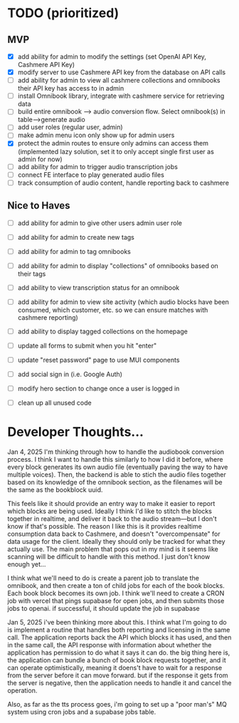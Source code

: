 # TODO (prioritized)

## MVP
- [X] add ability for admin to modify the settings (set OpenAI API Key, Cashmere API Key)
- [X] modify server to use Cashmere API key from the database on API calls
- [ ] add ability for admin to view all cashmere collections and omnibooks their API key has access to in admin
- [ ] install Omnibook library, integrate with cashmere service for retrieving data
- [ ] build entire omnibook --> audio conversion flow. Select omnibook(s) in table-->generate audio
- [ ] add user roles (regular user, admin)
- [ ] make admin menu icon only show up for admin users
- [X] protect the admin routes to ensure only admins can access them (implemented lazy solution, set it to only accept single first user as admin for now)
- [ ] add ability for admin to trigger audio transcription jobs
- [ ] connect FE interface to play generated audio files
- [ ] track consumption of audio content, handle reporting back to cashmere

## Nice to Haves
- [ ] add ability for admin to give other users admin user role
- [ ] add ability for admin to create new tags
- [ ] add ability for admin to tag omnibooks
- [ ] add ability for admin to display "collections" of omnibooks based on their tags
- [ ] add ability to view transcription status for an omnibook
- [ ] add ability for admin to view site activity (which audio blocks have been consumed, which customer, etc. so we can ensure matches with cashmere reporting)
- [ ] add ability to display tagged collections on the homepage
- [ ] update all forms to submit when you hit "enter"
- [ ] update "reset password" page to use MUI components
- [ ] add social sign in (i.e. Google Auth)
- [ ] modify hero section to change once a user is logged in
- [ ] clean up all unused code



# Developer Thoughts...
Jan 4, 2025
I'm thinking through how to handle the audiobook conversion process. I think I want to handle this similarly to how I did it before, where every block generates its own audio file (eventually paving the way to have multiple voices). Then, the backend is able to stich the audio files together based on its knowledge of the omnibook section, as the filenames will be the same as the bookblock uuid.

This feels like it should provide an entry way to make it easier to report which blocks are being used. Ideally I think I'd like to stitch the blocks together in realtime, and deliver it back to the audio stream—but I don't know if that's possible. The reason I like this is it provides realtime consumption data back to Cashmere, and doesn't "overcompensate" for data usage for the client. Ideally they should only be tracked for what they actually use. The main problem that pops out in my mind is it seems like scanning will be difficult to handle with this method. I just don't know enough yet...

I think what we'll need to do is create a parent job to translate the omnibook, and then create a ton of child jobs for each of the book blocks. Each book block becomes its own job. I think we'll need to create a CRON job with vercel that pings supabase for open jobs, and then submits those jobs to openai. if successful, it should update the job in supabase

Jan 5, 2025
i've been thinking more about this. I think what I'm going to do is implement a routine that handles both reporting and licensing in the same call. The application reports back the API which blocks it has used, and then in the same call, the API response with information about whether the application has permission to do what it says it can do. the big thing here is, the application can bundle a bunch of book block requests together, and it can operate optimistically, meaning it doens't have to wait for a response from the server before it can move forward. but if the response it gets from the server is negative, then the application needs to handle it and cancel the operation.

Also, as far as the tts process goes, i'm going to set up a "poor man's" MQ system using cron jobs and a supabase jobs table.